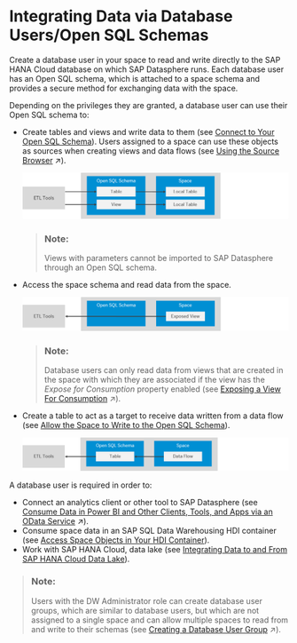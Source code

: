 <!-- loio3de55a78a4614deda589633baea28645 -->

# Integrating Data via Database Users/Open SQL Schemas

Create a database user in your space to read and write directly to the SAP HANA Cloud database on which SAP Datasphere runs. Each database user has an Open SQL schema, which is attached to a space schema and provides a secure method for exchanging data with the space.

Depending on the privileges they are granted, a database user can use their Open SQL schema to:

-   Create tables and views and write data to them \(see [Connect to Your Open SQL Schema](connect-to-your-open-sql-schema-b78ad20.md)\). Users assigned to a space can use these objects as sources when creating views and data flows \(see [Using the Source Browser](https://help.sap.com/viewer/24f836070a704022a40c15442163e5cf/DEV_CURRENT/en-US/7d2b21d974e44bdc9d548cf7532b5a43.html "You use the Source Browser to add objects as sources for your data flow, graphical view, SQL view, or intelligent lookup. In an E/R model you add objects to visualize them together in a diagram, including importing objects from connections and other sources, and prepare them for use in other editors.") :arrow_upper_right:\).

    ![Open SQL Schema Objects are Sources for Space](images/Open_SQL_as_Source_6401fe8.png)

    > ### Note:  
    > Views with parameters cannot be imported to SAP Datasphere through an Open SQL schema.

-   Access the space schema and read data from the space.

    ![Open SQL Schema Reads View Exposed for Consumption](images/Open_SQL_Read_Exposed_View_a9a83fe.png)

    > ### Note:  
    > Database users can only read data from views that are created in the space with which they are associated if the view has the *Expose for Consumption* property enabled \(see [Exposing a View For Consumption](https://help.sap.com/viewer/24f836070a704022a40c15442163e5cf/DEV_CURRENT/en-US/40ec77ec24f244279a81448969a7e769.html "When your view is ready, you can make its data available for consumption in SAP Analytics Cloud and other clients, tools, and apps.") :arrow_upper_right:\).

-   Create a table to act as a target to receive data written from a data flow \(see [Allow the Space to Write to the Open SQL Schema](allow-the-space-to-write-to-the-open-sql-schema-7eaa370.md)\).

    ![Space Data Flow Writes to Open SQL Schema Table](images/Open_SQL_Write_from_Space_1a84b15.png)


A database user is required in order to:

-   Connect an analytics client or other tool to SAP Datasphere \(see [Consume Data in Power BI and Other Clients, Tools, and Apps via an OData Service](https://help.sap.com/viewer/43509d67b8b84e66a30851e832f66911/cloud/en-US/add771abf6f54c9d8de4c7e470a0e6f0.html "You can consume data exposed as views in Microsoft Power BI and other third-party clients, tools, and apps via the OData API.") :arrow_upper_right:\).
-   Consume space data in an SAP SQL Data Warehousing HDI container \(see [Access Space Objects in Your HDI Container](../../Exchanging-Data-with-SAP-SQL-Data-Warehousing-HDI-Container/access-space-objects-in-your-hdi-container-656eebc.md)\).
-   Work with SAP HANA Cloud, data lake \(see [Integrating Data to and From SAP HANA Cloud Data Lake](../../Integrating-Data-to-and-From-HANA-Cloud/integrating-data-to-and-from-sap-hana-cloud-data-lake-e84545b.md)\).

> ### Note:  
> Users with the DW Administrator role can create database user groups, which are similar to database users, but which are not assigned to a single space and can allow multiple spaces to read from and write to their schemas \(see [Creating a Database User Group](https://help.sap.com/viewer/935116dd7c324355803d4b85809cec97/DEV_CURRENT/en-US/1097a470be40432e89f91288bdc14378.html "Users with the DW Administrator role can create database user groups in SAP Datasphere to allow users to work in a sandboxed area in the underlying SAP HANA Cloud database, unattached to any space. These users can transfer an existing data warehouse implementation into the SAP Datasphere database or do any other work in SAP HANA Cloud and then make it available to one or more spaces as appropriate.") :arrow_upper_right:\).


